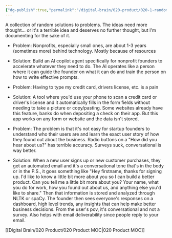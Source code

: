 ```yaml
---
{"dg-publish":true,"permalink":"/digital-brain/020-product/020-1-random-ideas/"}
---
```


A collection of random solutions to problems. The ideas need more thought... or it's a terrible idea and deserves no further thought, but I'm documenting for the sake of it.

- Problem: Nonprofits, especially small ones, are about 1-3 years (sometimes more) behind technology. Mostly because of resources 
- Solution: Build an AI copilot agent specifically for nonprofit founders to accelerate whatever they need to do. The AI operates like a person where it can guide the founder on what it can do and train the person on how to write effective prompts.

- Problem: Having to type my credit card, drivers license, etc. is a pain
- Solution: A tool where you'd use your phone to scan a credit card or driver's license and it automatically fills in the form fields without needing to take a picture or copy/pasting. Some websites already have this feature, banks do when depositing a check on their app. But this app works on any form or website and the data isn't stored.

- Problem: The problem is that it's not easy for startup founders to understand who their users are and learn the exact user story of how they found out about the business. Radio buttons on a "How did you hear about us?" has terrible accuracy. Surveys suck, conversational is way better.
- Solution: When a new user signs up or new customer purchases, they get an automated email and it's a conversational tone that's in the body or in the P.S., it goes something like "Hey firstname, thanks for signing up. I'd like to know a little bit more about you so I can build a better product. Can you tell me a little bit more about you? Your name, what you do for work, how you found out about us, and anything else you'd like to share." Then that information is stored and analyzed through NLTK or spaCy. The founder then sees everyone's responses on a dashboard, high level trends, any insights that can help make better business decisions. From the user's pov, it's conversational and not a survey. Also helps with email deliverability since people reply to your email.

[[Digital Brain/020 Product/020 Product MOC\|020 Product MOC]]